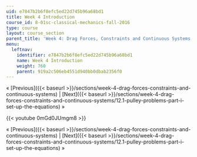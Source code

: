 ```yaml
---
uid: e7847b2b6f8efc5ed22d745b96a68bd1
title: Week 4 Introduction
course_id: 8-01sc-classical-mechanics-fall-2016
type: course
layout: course_section
parent_title: 'Week 4: Drag Forces, Constraints and Continuous Systems'
menu:
  leftnav:
    identifier: e7847b2b6f8efc5ed22d745b96a68bd1
    name: Week 4 Introduction
    weight: 760
    parent: 919a2c506eb4551d940bb0dbab2356f0
---
```


« [Previous]({{< baseurl >}}/sections/week-4-drag-forces-constraints-and-continuous-systems) | [Next]({{< baseurl >}}/sections/week-4-drag-forces-constraints-and-continuous-systems/12.1-pulley-problems-part-i-set-up-the-equations) »

{{< youtube 0mGd0JUmgm8 >}}

« [Previous]({{< baseurl >}}/sections/week-4-drag-forces-constraints-and-continuous-systems) | [Next]({{< baseurl >}}/sections/week-4-drag-forces-constraints-and-continuous-systems/12.1-pulley-problems-part-i-set-up-the-equations) »